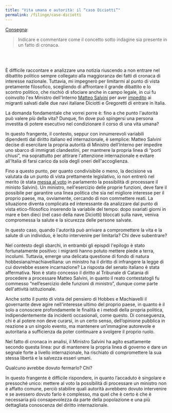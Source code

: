 ```yaml
---
title: "Vita umana e autorità: il “caso Diciotti”"
permalink: /filinge/caso-diciotti
---
```

[Consegna](https://filinge.blogspot.com/2020/05/step-14-un-fatto-di-cronaca.html):

> Indicare e commentare come il concetto sotto indagine sia presente in un fatto di cronaca.

<br />
<br />

È difficile raccontare e analizzare una notizia riuscendo a non entrare nel dibattito politico sempre collegato alla maggioranza dei fatti di cronaca di interesse nazionale. Tuttavia, mi impegnerò per limitarmi al punto di vista pretamente filosofico, scegliendo di affrontare il grande dibattito e lo scontro politico, che rischiò di sfociare anche in campo legale, in cui fu coinvolto l'ex Ministro dell'Interno <a href="https://it.wikipedia.org/wiki/Matteo_Salvini" rel="noopener" target="_blank">Matteo Salvini</a> per aver <a href="https://www.internazionale.it/bloc-notes/annalisa-camilli/2019/02/18/diciotti-matteo-salvini" rel="noopener" target="_blank">impedito</a> ai migranti salvati dalle due navi italiane Diciotti e Gregoretti di entrare in Italia.

La domanda fondamentale che vorrei porre è: fino a che punto l'autorità può valere più della vita? Dunque, fin dove può spingersi una persona investita di potere esecutivo nel condizionare il corso di una vita umana?

In questo frangente, il contesto, seppur con innumerevoli variabili dipendenti dal diritto italiano ed internazionale, è semplice: Matteo Salvini decise di esercitare la propria autorità di Ministro dell'Interno per impedire uno sbarco di immigrati clandestini, per mantnere la propria linea di “porti chiusi”, ma soprattutto per attirare l'attenzione internazionale e evitare all'Italia di farsi carico da sola degli oneri dell'accoglienza.

Fino a questo punto, per quanto condivisibile o meno, la decisione va valutata da un punto di vista prettamente legislativo, io non entrerò nel merito (è stata <a href="https://www.ilpost.it/2018/08/27/salvini-indagine-tribunale-dei-ministri/" rel="noopenr" target="_blank">messa al voto</a> in parlamento la possibilità di processare il ministo Salvini). Un ministro, nell'esercizio delle proprie funzioni, deve fare il possibile per garantire una linea politica che sia nel migliore interesse per il proprio paese, ma, ovviamente, cercando di non commettere reati. La situazione diventa complicata ed interessante da analizzare dal punto di vista etico-filosofico inserendo la variabile del tempo: dopo svariati giorni in mare e ben dieci (nel caso della nave Diciotti) bloccati sulla nave, veniva compromessa la salute e la sicurezza delle persone salvate.

In questo caso, quando l'autorità può arrivare a compromettere la vita e la salute di un individuo, è lecito intervenire per limitarla? Chi deve subentrare?

Nel contesto degli sbarchi, in entrambi gli epispdi l'epilogo è stato fortunatamente positivo: i migranti hanno potuto mettere piede a terra, incolumi. Tuttavia, emerge una delicata questione di fondo di natura hobbesiana/machiavelliana: un ministro ha il diritto di infrangere la legge di cui dovrebbe essere incarnazione? La risposta del senato italiano è stata affermativa. Non è stato concesso il diritto al Tribunale di Catania di procedere a processare Matteo Salvini, in quanto il reato contestatogli fu commesso “nell’esercizio delle funzioni di ministro”, dunque come parte dell'attività istituzionale.

Anche sotto il punto di vista del pensiero di Hobbes e Machiavelli il governante deve agire nell'interesse ultimo del proprio paese, in quanto è il solo a conoscere profondamente le finalità e i metodi della propria politica, indipendentemente da incidenti occasionali, come questo. Di conseguenza, chi è al potere non deve curarsi, in un certo senso, dell’opinione pubblica in reazione a un singolo evento, ma mantenere un’immagine autorevole e autoritaria a sufficienza da poter continuare a svolgere il proprio ruolo.

Nel fatto di cronaca in analisi, il Ministro Salvini ha agito esattamente secondo questa linea: pur di mantenere la propria linea di governo e dare un segnale forte a livello internazionale, ha rischiato di compromettere la sua stessa libertà e la salvezza esseri umani.

Qualcuno avrebbe dovuto fermarlo? Chi?

In questo frangente è difficile rispondere, in quanto l’accaduto è singolare e pressoché unico: mettere al voto la possibilità di processare un ministro non è affatto comune, perciò stabilire quali autorità avrebbero dovuto intervenire e se avessero dovuto farlo è complesso, ma quel che è certo è che è necessaria più consapevolezza da parte della popolazione e una più dettagliata conoscenza del diritto internazionale.
